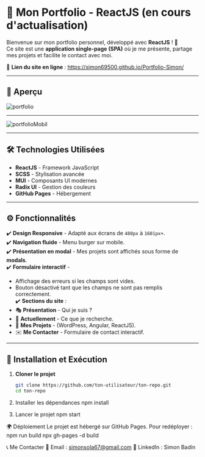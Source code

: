 # 🎨 Mon Portfolio - ReactJS (en cours d'actualisation)

Bienvenue sur mon portfolio personnel, développé avec **ReactJS** ! 🚀  
Ce site est une **application single-page (SPA)** où je me présente, partage mes projets et facilite le contact avec moi.  

🔗 **Lien du site en ligne** : https://simon69500.github.io/Portfolio-Simon/ 

---

## 🌟 Aperçu

![portfolio](https://github.com/user-attachments/assets/3f28710c-fb5d-4a50-ac8b-581c1ec50ee2)



---

![portfolioMobil](https://github.com/user-attachments/assets/e16b8453-a125-4921-bb34-43286dba9eb0)


---

## 🛠️ Technologies Utilisées

- **ReactJS** - Framework JavaScript  
- **SCSS** - Stylisation avancée  
- **MUI** - Composants UI modernes  
- **Radix UI** - Gestion des couleurs  
- **GitHub Pages** - Hébergement  

---

## ⚙️ Fonctionnalités

✔️ **Design Responsive** - Adapté aux écrans de `480px` à `1601px+`.  
✔️ **Navigation fluide** - Menu burger sur mobile.  
✔️ **Présentation en modal** - Mes projets sont affichés sous forme de **modals**.  
✔️ **Formulaire interactif** -  
  - Affichage des erreurs si les champs sont vides.  
  - Bouton désactivé tant que les champs ne sont pas remplis correctement.  
✔️ **Sections du site** :  
  - 🎭 **Présentation** - Qui je suis ?  
  - 🎯 **Actuellement** - Ce que je recherche.  
  - 💼 **Mes Projets** - (WordPress, Angular, ReactJS).  
  - ✉️ **Me Contacter** - Formulaire de contact interactif.  

---

## 🚀 Installation et Exécution

1. **Cloner le projet**  
   ```bash
   git clone https://github.com/ton-utilisateur/ton-repo.git
   cd ton-repo

2. Installer les dépendances
   npm install
   
3. Lancer le projet
   npm start

🌍 Déploiement
  Le projet est hébergé sur GitHub Pages. Pour redéployer :
  npm run build
  npx gh-pages -d build

📞 Me Contacter
📧 Email : simonsola67@gmail.com
🔗 LinkedIn : Simon Badin
